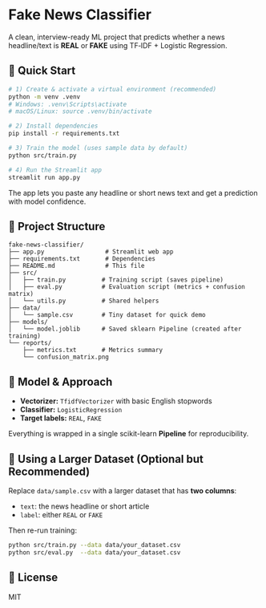 # Fake News Classifier

A clean, interview-ready ML project that predicts whether a news headline/text is **REAL** or **FAKE** using TF‑IDF + Logistic Regression.

## 🚀 Quick Start

```bash
# 1) Create & activate a virtual environment (recommended)
python -m venv .venv
# Windows: .venv\Scripts\activate
# macOS/Linux: source .venv/bin/activate

# 2) Install dependencies
pip install -r requirements.txt

# 3) Train the model (uses sample data by default)
python src/train.py

# 4) Run the Streamlit app
streamlit run app.py
```

The app lets you paste any headline or short news text and get a prediction with model confidence.

## 📂 Project Structure

```
fake-news-classifier/
├── app.py                 # Streamlit web app
├── requirements.txt       # Dependencies
├── README.md              # This file
├── src/
│   ├── train.py          # Training script (saves pipeline)
│   ├── eval.py           # Evaluation script (metrics + confusion matrix)
│   └── utils.py          # Shared helpers
├── data/
│   └── sample.csv        # Tiny dataset for quick demo
├── models/
│   └── model.joblib      # Saved sklearn Pipeline (created after training)
└── reports/
    ├── metrics.txt       # Metrics summary
    └── confusion_matrix.png
```

## 🧠 Model & Approach

- **Vectorizer:** `TfidfVectorizer` with basic English stopwords
- **Classifier:** `LogisticRegression`
- **Target labels:** `REAL`, `FAKE`

Everything is wrapped in a single scikit-learn **Pipeline** for reproducibility.

## 🔁 Using a Larger Dataset (Optional but Recommended)

Replace `data/sample.csv` with a larger dataset that has **two columns**:
- `text`: the news headline or short article
- `label`: either `REAL` or `FAKE`

Then re-run training:
```bash
python src/train.py --data data/your_dataset.csv
python src/eval.py  --data data/your_dataset.csv
```

## 📝 License

MIT
